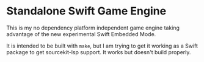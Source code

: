 # Standalone Swift Game Engine

This is my no dependency platform independent game engine taking advantage of the new experimental Swift Embedded Mode.

It is intended to be built with `make`, but I am trying to get it working as a Swift package to get sourcekit-lsp support. It works but doesn't build properly.

